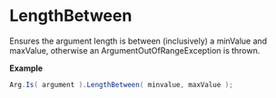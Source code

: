 # LengthBetween

Ensures the argument length is between (inclusively) a minValue and maxValue, otherwise an ArgumentOutOfRangeException is thrown.

**Example**
``` c#
Arg.Is( argument ).LengthBetween( minvalue, maxValue );
```